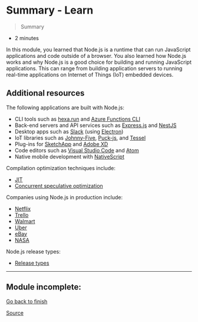 # Summary - Learn

> Summary

*   2 minutes

In this module, you learned that Node.js is a runtime that can run JavaScript applications and code outside of a browser. You also learned how Node.js works and why Node.js is a good choice for building and running JavaScript applications. This can range from building application servers to running real-time applications on Internet of Things (IoT) embedded devices.

Additional resources
--------------------

The following applications are built with Node.js:

*   CLI tools such as [hexa.run](https://www.hexa.run/) and [Azure Functions CLI](https://github.com/Azure/azure-functions-core-tools)
*   Back-end servers and API services such as [Express.js](https://expressjs.com/) and [NestJS](https://nestjs.com/)
*   Desktop apps such as [Slack](https://slack.com/) (using [Electron](https://www.electronjs.org/))
*   IoT libraries such as [Johnny-Five](http://johnny-five.io/), [Puck-js](https://www.puck-js.com/), and [Tessel](https://tessel.io/)
*   Plug-ins for [SketchApp](https://www.sketch.com/) and [Adobe XD](https://www.adobe.com/products/xd.html)
*   Code editors such as [Visual Studio Code](https://code.visualstudio.com/) and [Atom](https://atom.io/)
*   Native mobile development with [NativeScript](https://www.nativescript.org/)

Compilation optimization techniques include:

*   [JIT](http://en.wikipedia.org/wiki/Just-in-time_compilation)
*   [Concurrent speculative optimization](https://ponyfoo.com/articles/an-introduction-to-speculative-optimization-in-v8)

Companies using Node.js in production include:

*   [Netflix](https://www.youtube.com/watch?v=p74282nDMX8&feature=emb_title)
*   [Trello](https://tech.trello.com/the-trello-tech-stack/)
*   [Walmart](https://medium.com/walmartlabs/migrating-large-enterprise-to-nodejs-6c38523d2b33)
*   [Uber](https://eng.uber.com/uber-tech-stack-part-two/)
*   [eBay](https://tech.ebayinc.com/engineering/how-we-built-ebays-first-node-js-application/)
*   [NASA](https://openjsf.org/wp-content/uploads/sites/84/2020/02/Case_Study-Node.js-NASA.pdf)

Node.js release types:

*   [Release types](https://github.com/nodejs/node#release-types)

* * *

Module incomplete:
------------------

[Go back to finish](chrome-extension://cjedbglnccaioiolemnfhjncicchinao/en-us/learn/modules/intro-to-nodejs/6-knowledge-check/)


[Source](https://docs.microsoft.com/en-us/learn/modules/intro-to-nodejs/7-summary)